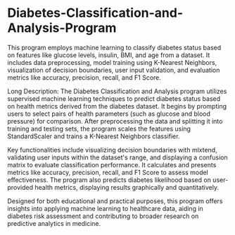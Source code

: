 # Diabetes-Classification-and-Analysis-Program
This program employs machine learning to classify diabetes status based on features like glucose levels, insulin, BMI, and age from a dataset. It includes data preprocessing, model training using K-Nearest Neighbors, visualization of decision boundaries, user input validation, and evaluation metrics like accuracy, precision, recall, and F1 Score.

Long Description:
The Diabetes Classification and Analysis program utilizes supervised machine learning techniques to predict diabetes status based on health metrics derived from the diabetes dataset. It begins by prompting users to select pairs of health parameters (such as glucose and blood pressure) for comparison. After preprocessing the data and splitting it into training and testing sets, the program scales the features using StandardScaler and trains a K-Nearest Neighbors classifier.

Key functionalities include visualizing decision boundaries with mlxtend, validating user inputs within the dataset's range, and displaying a confusion matrix to evaluate classification performance. It calculates and presents metrics like accuracy, precision, recall, and F1 Score to assess model effectiveness. The program also predicts diabetes likelihood based on user-provided health metrics, displaying results graphically and quantitatively.

Designed for both educational and practical purposes, this program offers insights into applying machine learning to healthcare data, aiding in diabetes risk assessment and contributing to broader research on predictive analytics in medicine.
